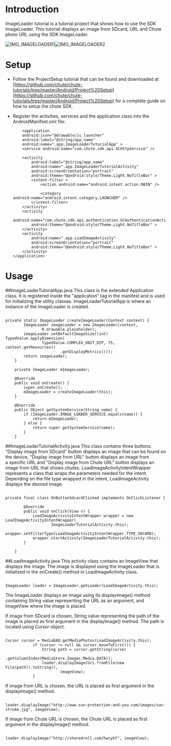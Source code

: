 
Introduction
====

ImageLoader tutorial is a tutorial project that shows how to use the SDK ImageLoader. 
This tutorial displays an image from SDcard, URL and Chute photo URL using the SDK ImageLoader.

![IMG_IMAGELOADER1](https://github.com/chute/chute-tutorials/raw/master/Android/Image%20Loader%20Tutorial/screenshots/IMG_ImageLoader1.png)![IMG_IMAGELOADER2](https://github.com/chute/chute-tutorials/raw/master/Android/Image%20Loader%20Tutorial/screenshots/IMG_ImageLoader2.png)


Setup
====

* Follow the ProjectSetup tutorial that can be found and downloaded at  
  [https://github.com/chute/chute-tutorials/tree/master/Android/Project%20Setup](https://github.com/chute/chute-tutorials/tree/master/Android/Project%20Setup) for a complete guide on how to setup the chute SDK.
  
* Register the activities, services and the application class into the AndroidManifest.xml file:

    ```
        <application
        android:icon="@drawable/ic_launcher"
        android:label="@string/app_name"
        android:name=".app.ImageLoaderTutorialApp" >
        <service android:name="com.chute.sdk.api.GCHttpService" />

        <activity
            android:label="@string/app_name"
            android:name=".app.ImageLoaderTutorialActivity"
            android:screenOrientation="portrait"
            android:theme="@android:style/Theme.Light.NoTitleBar" >
            <intent-filter >
                <action android:name="android.intent.action.MAIN" />

                <category android:name="android.intent.category.LAUNCHER" />
            </intent-filter>
        </activity>
        <activity
            android:name="com.chute.sdk.api.authentication.GCAuthenticationActivity"
            android:theme="@android:style/Theme.Light.NoTitleBar" >
        </activity>
        <activity
            android:name=".app.LoadImageActivity"
            android:screenOrientation="portrait"
            android:theme="@android:style/Theme.Light.NoTitleBar" >
        </activity>
    </application>
    ```


Usage
====

##ImageLoaderTutorialApp.java
This class is the extended Application class. It is registered inside the "application" tag in the manifest and is used for initializing the utility classes.
ImageLoaderTutorialApp is where an instance of the ImageLoader is created. 

<pre><code>
private static ImageLoader createImageLoader(Context context) {
		ImageLoader imageLoader = new ImageLoader(context,
				R.drawable.placeholder);
		imageLoader.setDefaultImageSize((int) TypedValue.applyDimension(
				TypedValue.COMPLEX_UNIT_DIP, 75, context.getResources()
						.getDisplayMetrics()));
		return imageLoader;
	}

	private ImageLoader mImageLoader;

	@Override
	public void onCreate() {
		super.onCreate();
		mImageLoader = createImageLoader(this);
	}

	@Override
	public Object getSystemService(String name) {
		if (ImageLoader.IMAGE_LOADER_SERVICE.equals(name)) {
			return mImageLoader;
		} else {
			return super.getSystemService(name);
		}
	}
</code></pre>

##ImageLoaderTutorialActivity.java
This class contains three buttons. "Display image from SDcard" button displays an image 
that can be found on the device, "Display image from URL" button displays an image from  
a specific URL and "Display image from Chute URL" button displays an image from URL that
shows chutes.
LoadImageActivityIntentWrapper represents a class that wraps the parameters needed for the intent.
Depending on the file type wrapped in the intent, LoadImageActivity displays the desired image. 
<pre><code>
private final class OnButtonSdcardClicked implements OnClickListener {

		@Override
		public void onClick(View v) {
			LoadImageActivityIntentWrapper wrapper = new LoadImageActivityIntentWrapper(
					ImageLoaderTutorialActivity.this);
			wrapper.setFilterType(LoadImageActivityIntentWrapper.TYPE_SDCARD);
			wrapper.startActivity(ImageLoaderTutorialActivity.this);
		}

	}
</pre></code>	

##LoadImageActivity.java
This activity class contains an ImageView that displays the image. The image is displayed
using the ImageLoader that is initialized in the onCreate() method in LoadImageActivity class.
<pre><code>
ImageLoader loader = ImageLoader.getLoader(LoadImageActivity.this);
</code></pre>

The ImageLoader displays an image using its displayImage() method containing String value representing
the URL as an argument, and ImageView where the image is placed.

If image from SDcard is chosen, String value representing the path of the image is placed as first
argument in the displayImage() method. The path is located using Cursor object.
<pre><code>
Cursor cursor = MediaDAO.getMediaPhotos(LoadImageActivity.this);
			if (cursor != null && cursor.moveToFirst()) {
				String path = cursor.getString(cursor
						.getColumnIndex(MediaStore.Images.Media.DATA));
				loader.displayImage(Uri.fromFile(new File(path)).toString(),
						imageView);
			}
</code></pre>

If image from URL is chosen, the URL is placed as first argument in the displayImage() method.
<pre><code>
loader.displayImage("http://www.sun-protection-and-you.com/images/sun-stroke.jpg", imageView);	
</code></pre>

If image from Chute URL is chosen, the Chute URL is placed as first argument in the displayImage() method.
<pre><code>
loader.displayImage("http://sharedroll.com/hwcybf", imageView);
</code></pre>							 
  